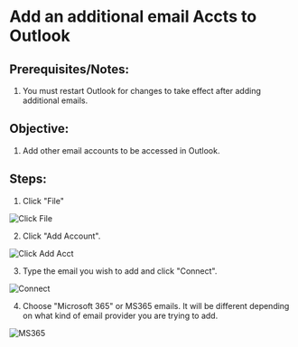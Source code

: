 
# Add an additional email Accts to Outlook


## Prerequisites/Notes:

1. You must restart Outlook for changes to take effect after adding additional emails.


## Objective:

1. Add other email accounts to be accessed in Outlook.


## Steps:

1. Click "File"

![Click File](https://github.com/XXLMandalorian013/Docs-Sofware-SAS-Public/blob/main/Software/Outlook%20(Desktop)/AddAnAdditionalEmailAcctsToOutlook/images/Click%20File.png)

2. Click "Add Account".

![Click Add Acct](https://github.com/XXLMandalorian013/Docs-Sofware-SAS-Public/blob/main/Software/Outlook%20(Desktop)/AddAnAdditionalEmailAcctsToOutlook/images/Click%20Add%20Acct.png)

3. Type the email you wish to add and click "Connect".

![Connect](https://github.com/XXLMandalorian013/Docs-Sofware-SAS-Public/blob/main/Software/Outlook%20(Desktop)/AddAnAdditionalEmailAcctsToOutlook/images/Connect.png)

4. Choose "Microsoft 365" or MS365 emails. It will be different depending on what kind of email provider you are trying to add.

![MS365](https://github.com/XXLMandalorian013/Docs-Sofware-SAS-Public/blob/main/Software/Outlook%20(Desktop)/AddAnAdditionalEmailAcctsToOutlook/images/MS365.png)

